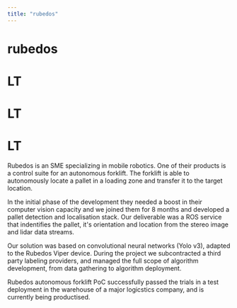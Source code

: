 ```yaml
---
title: "rubedos"
---
```


# rubedos

# LT

# LT

# LT

Rubedos is an SME specializing in mobile robotics. One of their products is a control
suite for an autonomous forklift. The forklift is able to autonomously locate a
pallet in a loading zone and transfer it to the target location.

In the initial phase of the development they needed a boost in their computer vision
capacity and we joined them for 8 months and developed a pallet detection and
localisation stack. Our deliverable was a ROS service that indentifies the pallet, it's
orientation and location from the stereo image and lidar data streams.

Our solution was based on convolutional neural networks (Yolo v3), adapted to the
Rubedos Viper device. During the project we subcontracted a third party labeling
providers, and managed the full scope of algorithm development, from data gathering
to algorithm deployment.

Rubedos autonomous forklift PoC successfully passed the trials in a test deployment
in the warehouse of a major logicstics company, and is currently being productised.